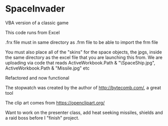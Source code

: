 # SpaceInvader
VBA version of a classic game

This code runs from Excel

.frx file must in same directory as .frm file to be able to import the frm file

You must also place all of the "skins" for the space objects, the jpgs, inside the same directory as the excel file that you are launching this from. We are uploading via code that reads  ActiveWorkbook.Path & "\SpaceShip.jpg", ActiveWorkbook.Path & "Missile.jpg" etc

Refactored and now functional

The stopwatch was created by the author of http://bytecomb.com/, a great tool

The clip art comes from https://openclipart.org/

Want to work on the presenter class, add heat seeking missiles, shields and a raid boss before I "finish" project.
